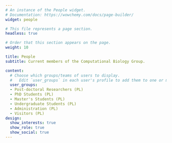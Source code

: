 ```yaml
---
# An instance of the People widget.
# Documentation: https://wowchemy.com/docs/page-builder/
widget: people

# This file represents a page section.
headless: true

# Order that this section appears on the page.
weight: 10

title: People
subtitle: Current members of the Computational Biology Group.

content:
  # Choose which groups/teams of users to display.
  #   Edit `user_groups` in each user's profile to add them to one or more of these groups.
  user_groups:
  - Post-doctoral Researchers (PL)
  - PhD Students (PL)
  - Master's Students (PL)
  - Undergraduate Students (PL)
  - Administration (PL)
  - Visitors (PL)
design:
  show_interests: true
  show_role: true
  show_social: true
---
```

